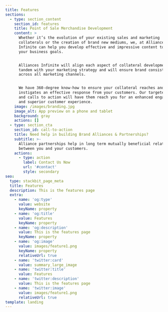 ```yaml
---
title: Features
sections:
  - type: section_content
    section_id: features
    title: Point of Sale Merchandise Development
    content: >
      Whether it’s the evolution of your existing sales and marketing
      collaterals or the creation of brand new mediums, we, at Alliances
      Infinite can help you develop effective and impressive content to fulfil
      your business goals.


      Alliances Infinite will align each aspect of collateral development in
      tandem with your marketing strategy and will ensure brand consistency
      across all marketing channels.


      We have 360-degree know-how to ensure your collateral reaches and
      instigates an effective response from your customers. Our targeted content
      and calls to action will have them reach you for an enhanced engagement
      and superior customer experience.
    image: /images/branding.jpg
    image_alt: App preview on a phone and tablet
    background: gray
    actions: []
  - type: section_cta
    section_id: call-to-action
    title: Need help in building Brand Alliances & Partnerships?
    subtitle: >-
      Alliance partnerships help in long term mutually beneficial relationships
      between you and your customers.
    actions:
      - type: action
        label: Contact Us Now
        url: '#contact'
        style: secondary
seo:
  type: stackbit_page_meta
  title: Features
  description: This is the features page
  extra:
    - name: 'og:type'
      value: website
      keyName: property
    - name: 'og:title'
      value: Features
      keyName: property
    - name: 'og:description'
      value: This is the features page
      keyName: property
    - name: 'og:image'
      value: images/feature1.png
      keyName: property
      relativeUrl: true
    - name: 'twitter:card'
      value: summary_large_image
    - name: 'twitter:title'
      value: Features
    - name: 'twitter:description'
      value: This is the features page
    - name: 'twitter:image'
      value: images/feature1.png
      relativeUrl: true
template: landing
---
```

